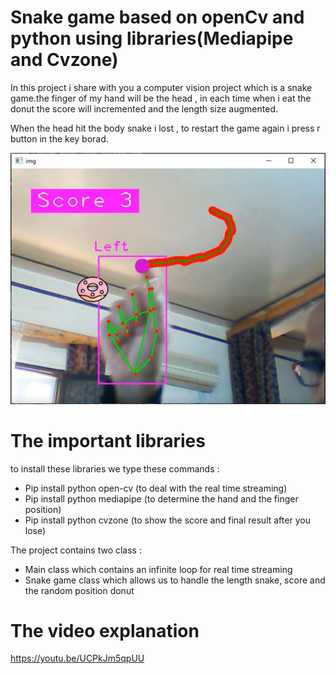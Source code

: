 # Snake game based on openCv and python using libraries(Mediapipe and Cvzone)
In this project i share with you a computer vision project which is a snake game.the finger of my hand will be the head , in each time when i eat the donut the score will incremented and the length size augmented.


When the head hit the body snake i lost , to restart the game again i press r button in the key borad.

![](screenshotSnakeProject.JPG)

# The important libraries
to install these libraries we type these commands :
-	Pip install python open-cv (to deal with the real time streaming)
-	Pip install python mediapipe (to determine the hand and the finger position)
-	Pip install python cvzone (to show the score and final result after you lose)

The project contains two class :
-	Main class which contains an infinite loop for real time streaming
-	Snake game class which allows us to handle the length snake, score and the random position donut

# The video explanation
https://youtu.be/UCPkJm5qpUU

